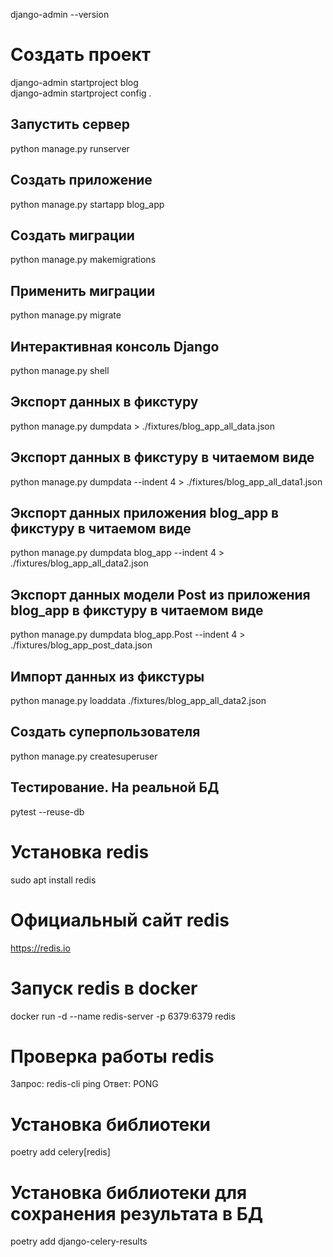 django-admin --version   
   
# Создать проект   
django-admin startproject blog   
django-admin startproject config .   
   
## Запустить сервер   
python manage.py runserver   

## Создать приложение  
python manage.py startapp blog_app

## Создать миграции
python manage.py makemigrations   
   
## Применить миграции
python manage.py migrate
   
## Интерактивная консоль Django   
python manage.py shell   

## Экспорт данных в фикстуру
python manage.py dumpdata > ./fixtures/blog_app_all_data.json

## Экспорт данных в фикстуру в читаемом виде
python manage.py dumpdata --indent 4 > ./fixtures/blog_app_all_data1.json

## Экспорт данных приложения blog_app в фикстуру в читаемом виде
python manage.py dumpdata blog_app --indent 4 > ./fixtures/blog_app_all_data2.json

## Экспорт данных модели Post из приложения blog_app в фикстуру в читаемом виде
python manage.py dumpdata blog_app.Post --indent 4 > ./fixtures/blog_app_post_data.json

## Импорт данных из фикстуры
python manage.py loaddata ./fixtures/blog_app_all_data2.json   
  
## Создать суперпользователя
python manage.py createsuperuser 

## Тестирование. На реальной БД
pytest --reuse-db

# Установка redis
sudo apt install redis

# Официальный сайт redis
https://redis.io

# Запуск  redis в docker 
docker run -d --name redis-server -p 6379:6379 redis

# Проверка работы redis
Запрос: redis-cli ping
Ответ: PONG

# Установка библиотеки
poetry add celery[redis]

# Установка библиотеки для сохранения результата в БД
poetry add django-celery-results